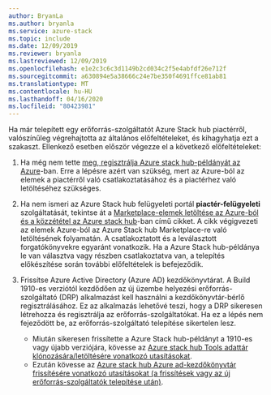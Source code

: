 ```yaml
---
author: BryanLa
ms.author: bryanla
ms.service: azure-stack
ms.topic: include
ms.date: 12/09/2019
ms.reviewer: bryanla
ms.lastreviewed: 12/09/2019
ms.openlocfilehash: e1e2c3c6c3d1149b2cd034c2f5e4abfdf26e712f
ms.sourcegitcommit: a630894e5a38666c24e7be350f4691ffce81ab81
ms.translationtype: MT
ms.contentlocale: hu-HU
ms.lasthandoff: 04/16/2020
ms.locfileid: "80423981"
---
```

Ha már telepített egy erőforrás-szolgáltatót Azure Stack hub piactérről, valószínűleg végrehajtotta az általános előfeltételeket, és kihagyhatja ezt a szakaszt. Ellenkező esetben először végezze el a következő előfeltételeket: 

1. Ha még nem tette [meg, regisztrálja Azure stack hub-példányát az Azure](../operator/azure-stack-registration.md)-ban. Erre a lépésre azért van szükség, mert az Azure-ból az elemek a piactérről való csatlakoztatásához és a piactérhez való letöltéséhez szükséges.

2. Ha nem ismeri az Azure Stack hub felügyeleti portál **piactér-felügyeleti** szolgáltatását, tekintse át a [Marketplace-elemek letöltése az Azure-ból és a közzététel az Azure stack hub](../operator/azure-stack-download-azure-marketplace-item.md)-ban című cikket. A cikk végigvezeti az elemek Azure-ból az Azure Stack hub Marketplace-re való letöltésének folyamatán. A csatlakoztatott és a leválasztott forgatókönyvekre egyaránt vonatkozik. Ha a Azure Stack hub-példánya le van választva vagy részben csatlakoztatva van, a telepítés előkészítése során további előfeltételek is befejeződik.

3. Frissítse Azure Active Directory (Azure AD) kezdőkönyvtárat. A Build 1910-es verziótól kezdődően az új üzembe helyezési erőforrás-szolgáltató (DRP) alkalmazást kell használni a kezdőkönyvtár-bérlő regisztrálásához. Ez az alkalmazás lehetővé teszi, hogy a DRP sikeresen létrehozza és regisztrálja az erőforrás-szolgáltatókat. Ha ez a lépés nem fejeződött be, az erőforrás-szolgáltató telepítése sikertelen lesz. 

   - Miután sikeresen frissítette a Azure Stack hub-példányt a 1910-es vagy újabb verziójára, kövesse az [Azure stack hub Tools adattár klónozására/letöltésére vonatkozó utasításokat](../operator/azure-stack-powershell-download.md). 
   - Ezután kövesse az [Azure stack hub Azure ad-kezdőkönyvtár frissítésére vonatkozó utasításokat (a frissítések vagy az új erőforrás-szolgáltatók telepítése után)](https://github.com/Azure/AzureStack-Tools/tree/master/Identity#updating-the-azure-stack-aad-home-directory-after-installing-updates-or-new-resource-providers). 